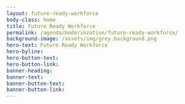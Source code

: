 ```yaml
---
layout: future-ready-workforce
body-class: home
title: Future Ready Workforce
permalink: /agenda/moderinzation/future-ready-workforce/
background-image: /assets/img/grey.background.png
hero-text: Future Ready Workforce
hero-byline:
hero-button-text: 
hero-button-link: 
banner-heading: 
banner-text: 
banner-button-text: 
banner-button-link: 
---
```

